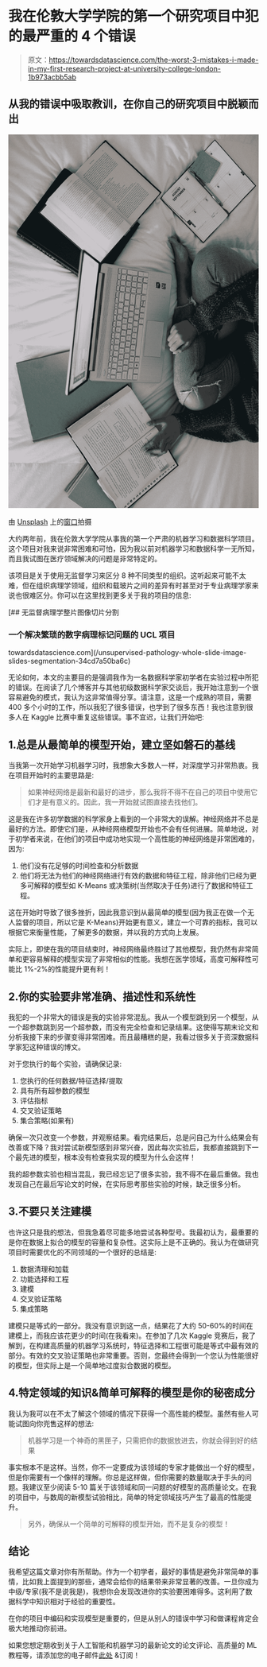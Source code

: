 # 我在伦敦大学学院的第一个研究项目中犯的最严重的 4 个错误

> 原文：<https://towardsdatascience.com/the-worst-3-mistakes-i-made-in-my-first-research-project-at-university-college-london-1b973acbb5ab>

## 从我的错误中吸取教训，在你自己的研究项目中脱颖而出

![](img/53375543f853bec9e1c8808f6f767412.png)

由 [Unsplash](https://unsplash.com?utm_source=medium&utm_medium=referral) 上的[窗口](https://unsplash.com/@windows?utm_source=medium&utm_medium=referral)拍摄

大约两年前，我在伦敦大学学院从事我的第一个严肃的机器学习和数据科学项目。这个项目对我来说非常困难和可怕，因为我以前对机器学习和数据科学一无所知，而且我试图在医疗领域解决的问题是非常特定的。

该项目是关于使用无监督学习来区分 8 种不同类型的组织。这听起来可能不太难，但在组织病理学领域，组织和载玻片之间的差异有时甚至对于专业病理学家来说也很难区分。你可以在这里找到更多关于我的项目的信息:

[](/unsupervised-pathology-whole-slide-image-slides-segmentation-34cd7a50ba6c) [## 无监督病理学整片图像切片分割

### 一个解决繁琐的数字病理标记问题的 UCL 项目

towardsdatascience.com](/unsupervised-pathology-whole-slide-image-slides-segmentation-34cd7a50ba6c) 

无论如何，本文的主要目的是强调我作为一名数据科学家初学者在实验过程中所犯的错误。在阅读了几个博客并与其他初级数据科学家交谈后，我开始注意到一个很容易避免的模式，我认为这非常值得分享。请注意，这是一个成熟的项目，需要 400 多个小时的工作，所以我犯了很多错误，也学到了很多东西！我也注意到很多人在 Kaggle 比赛中重复这些错误。事不宜迟，让我们开始吧:

## 1.总是从最简单的模型开始，建立坚如磐石的基线

当我第一次开始学习机器学习时，我想象大多数人一样，对深度学习非常热衷。我在项目开始时的主要思路是:

> 如果神经网络是最新和最好的进步，那么我将不得不在自己的项目中使用它们才是有意义的。因此，我一开始就试图直接去找他们。

这是我在许多初学数据的科学家身上看到的一个非常大的误解。神经网络并不总是最好的方法。即使它们是，从神经网络模型开始也不会有任何进展。简单地说，对于初学者来说，在他们的项目中成功地实现一个高性能的神经网络是非常困难的，因为:

1.  他们没有花足够的时间检查和分析数据
2.  他们将无法为他们的神经网络进行有效的数据和特征工程，除非他们已经为更多可解释的模型如 K-Means 或决策树(当然取决于任务)进行了数据和特征工程。

这在开始时导致了很多挫折，因此我意识到从最简单的模型(因为我正在做一个无人监督的项目，所以它是 K-Means)开始更有意义，建立一个可靠的指标，我可以根据它来衡量性能，了解更多的数据，并以我的方式向上发展。

实际上，即使在我的项目结束时，神经网络最终胜过了其他模型，我仍然有非常简单和更容易解释的模型实现了非常相似的性能。我想在医学领域，高度可解释性可能比 1%-2%的性能提升更有利！

## 2.你的实验要非常准确、描述性和系统性

我犯的一个非常大的错误是我的实验非常混乱。我从一个模型跳到另一个模型，从一个超参数跳到另一个超参数，而没有完全检查和记录结果。这使得写期末论文和分析我接下来的步骤变得非常困难。而且最糟糕的是，我看过很多关于资深数据科学家犯这种错误的博文。

对于您执行的每个实验，请确保记录:

1.  您执行的任何数据/特征选择/提取
2.  具有所有超参数的模型
3.  评估指标
4.  交叉验证策略
5.  集合策略(如果有)

确保一次只改变一个参数，并观察结果。看完结果后，总是问自己为什么结果会有改善或下降？我对尝试新模型感到非常兴奋，因此每次实验后，我都直接跳到下一个最先进的模型，根本没有检查我实现的模型为什么会这样！

我的超参数实验也相当混乱，我已经忘记了很多实验，我不得不在最后重做。我也发现自己在最后写论文的时候，在实际思考那些实验的时候，缺乏很多分析。

## 3.不要只关注建模

也许这只是我的想法，但我急着尽可能多地尝试各种型号。我最初认为，最重要的是你在数据上拟合的模型的容量和复杂性。这实际上是不正确的。我认为在做研究项目时需要优化的不同领域的一个很好的总结是:

1.  数据清理和加载
2.  功能选择和工程
3.  建模
4.  交叉验证策略
5.  集成策略

建模只是等式的一部分。我没有意识到这一点，结果花了大约 50-60%的时间在建模上，而我应该花更少的时间(在我看来)。在参加了几次 Kaggle 竞赛后，我了解到，在构建高质量的机器学习系统时，特征选择和工程很可能是等式中最有效的部分。有效的交叉验证策略也非常重要。否则，您最终会得到一个您认为性能很好的模型，但实际上是一个简单地过度拟合数据的模型。

## 4.特定领域的知识&简单可解释的模型是你的秘密成分

我认为我可以在不太了解这个领域的情况下获得一个高性能的模型。虽然有些人可能试图向你兜售这样的想法:

> 机器学习是一个神奇的黑匣子，只需把你的数据放进去，你就会得到好的结果

事实根本不是这样。当然，你不一定要成为该领域的专家才能做出一个好的模型，但是你需要有一个像样的理解。你总是这样做，但你需要的数量取决于手头的问题。我建议至少阅读 5-10 篇关于该领域和同一问题的好模型的高质量论文。在我的项目中，与数周的新模型试验相比，简单的特定领域技巧产生了最高的性能提升。

> 另外，确保从一个简单的可解释的模型开始，而不是复杂的模型！

## 结论

我希望这篇文章对你有所帮助。作为一个初学者，最好的事情是避免非常简单的事情，比如我上面提到的那些，通常会给你的结果带来非常显著的改善。一旦你成为中级/专家(我不是说我是)，我想你会发现改进你的实验要困难得多。这利用了数据科学中知识相对于经验的重要性。

在你的项目中编码和实现模型是重要的，但是从别人的错误中学习和做课程肯定会极大地推动你前进。

如果您想定期收到关于人工智能和机器学习的最新论文的论文评论、高质量的 ML 教程等，请添加您的电子邮件[此处](https://artisanal-motivator-8249.ck.page/5524b8f934) &订阅！